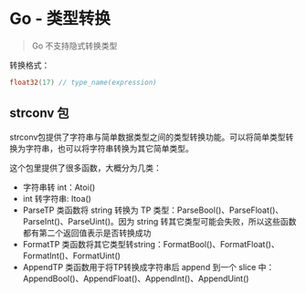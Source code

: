 # Go - 类型转换

> Go 不支持隐式转换类型

转换格式：

```go
float32(17) // type_name(expression)
```

## strconv 包

strconv包提供了字符串与简单数据类型之间的类型转换功能。可以将简单类型转换为字符串，也可以将字符串转换为其它简单类型。

这个包里提供了很多函数，大概分为几类：

- 字符串转 int：Atoi()
- int 转字符串: Itoa()
- ParseTP 类函数将 string 转换为 TP 类型：ParseBool()、ParseFloat()、ParseInt()、ParseUint()。因为 string 转其它类型可能会失败，所以这些函数都有第二个返回值表示是否转换成功
- FormatTP 类函数将其它类型转string：FormatBool()、FormatFloat()、FormatInt()、FormatUint()
- AppendTP 类函数用于将TP转换成字符串后 append 到一个 slice 中：AppendBool()、AppendFloat()、AppendInt()、AppendUint()